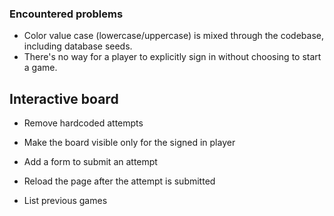 ### Encountered problems

* Color value case (lowercase/uppercase) is mixed through the codebase, including database seeds.
* There's no way for a player to explicitly sign in without choosing to start a game.

## Interactive board

* Remove hardcoded attempts
* Make the board visible only for the signed in player
* Add a form to submit an attempt
* Reload the page after the attempt is submitted

* List previous games

